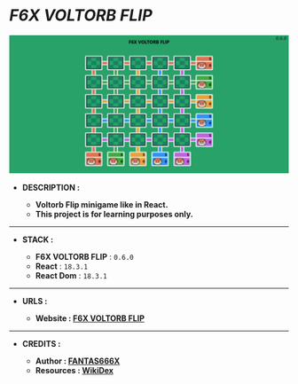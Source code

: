 # _F6X VOLTORB FLIP_

![THUMBNAIL](resources/img/Thumbnail.png)

- **DESCRIPTION :**

  - **Voltorb Flip minigame like in React.**
  - **This project is for learning purposes only.**

---

- **STACK :**

  - **F6X VOLTORB FLIP** : `0.6.0`
  - **React** : `18.3.1`
  - **React Dom** : `18.3.1`

---

- **URLS :**

  - **Website : [F6X VOLTORB FLIP](https://f6x-voltorb-flip.netlify.app)**

---

- **CREDITS :**

  - **Author : [FANTAS666X](https://github.com/FANTAS666IXI)**
  - **Resources : [WikiDex](https://www.wikidex.net/wiki/WikiDex)**
